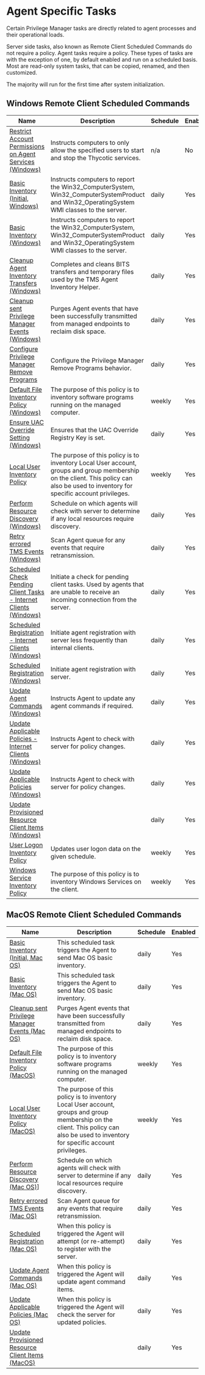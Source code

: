 [title]: # (Agent Tasks)
[tags]: # (endpoints)
[priority]: # (8)
# Agent Specific Tasks

Certain Privilege Manager tasks are directly related to agent processes and their operational loads.

Server side tasks, also known as Remote Client Scheduled Commands do not require a policy. Agent tasks require a policy. These types of tasks are with the exception of one, by default enabled and run on a scheduled basis. Most are read-only system tasks, that can be copied, renamed, and then customized.

The majority will run for the first time after system initialization.

## Windows Remote Client Scheduled Commands

| Name | Description | Schedule | Enabled |
| ----- | ----- | ----- | ----- |
| [Restrict Account Permissions on Agent Services (Windows)](../win/agent-hardening.md) | Instructs computers to only allow the specified users to start and stop the Thycotic services. | n/a | No |
| [Basic Inventory (Initial, Windows)](../../tasks/client/bi.md) | Instructs computers to report the Win32_ComputerSystem, Win32_ComputerSystemProduct and Win32_OperatingSystem WMI classes to the server. | daily | Yes |
| [Basic Inventory (Windows)](../../tasks/client/bi.md) | Instructs computers to report the Win32_ComputerSystem, Win32_ComputerSystemProduct and Win32_OperatingSystem WMI classes to the server. | daily | Yes |
| [Cleanup Agent Inventory Transfers (Windows)](../../tasks/client/cait.md) | Completes and cleans BITS transfers and temporary files used by the TMS Agent Inventory Helper. | daily  | Yes |
| [Cleanup sent Privilege Manager Events (Windows)](../../tasks/client/cpme.md) | Purges Agent events that have been successfully transmitted from managed endpoints to reclaim disk space. | daily | Yes |
| [Configure Privilege Manager Remove Programs](../../tasks/client/cpmrp.md) | Configure the Privilege Manager Remove Programs behavior. | daily | Yes |
| [Default File Inventory Policy (Windows)](../../tasks/client/dfip.md) | The purpose of this policy is to inventory software programs running on the managed computer. | weekly | Yes |
| [Ensure UAC Override Setting (Windows)](../../tasks/client/euacos.md) | Ensures that the UAC Override Registry Key is set. | daily | Yes |
| [Local User Inventory Policy](../../tasks/client/luip.md) | The purpose of this policy is to inventory Local User account, groups and group membership on the client. This policy can also be used to inventory for specific account privileges. | weekly | Yes |
| [Perform Resource Discovery (Windows)](../../tasks/client/prd.md) | Schedule on which agents will check with server to determine if any local resources require discovery. | daily | Yes |
| [Retry errored TMS Events (Windows)](../../tasks/client/retmse.md) | Scan Agent queue for any events that require retransmission. | daily | Yes |
| [Scheduled Check Pending Client Tasks - Internet Clients (Windows)](../../tasks/client/scfpt.md) | Initiate a check for pending client tasks. Used by agents that are unable to receive an incoming connection from the server. | daily | Yes |
| [Scheduled Registration - Internet Clients (Windows)](../../tasks/client/sr.md) | Initiate agent registration with server less frequently than internal clients. | daily | Yes |
| [Scheduled Registration (Windows)](../../tasks/client/sr.md) | Initiate agent registration with server. | daily | Yes |
| [Update Agent Commands (Windows)](../../tasks/client/uac.md) | Instructs Agent to update any agent commands if required. | daily | Yes |
| [Update Applicable Policies - Internet Clients (Windows)](../../tasks/client/uap.md) | Instructs Agent to check with server for policy changes. | daily | Yes |
| [Update Applicable Policies (Windows)](../../tasks/client/uap.md) | Instructs Agent to check with server for policy changes. | daily | Yes |
| [Update Provisioned Resource Client Items (Windows)](../../tasks/client/uprci.md) |  | daily | Yes |
| [User Logon Inventory Policy](../../tasks/client/ulip.md) | Updates user logon data on the given schedule. | weekly | Yes |
| [Windows Service Inventory Policy](../../tasks/client/wsip.md) | The purpose of this policy is to inventory Windows Services on the client. | weekly | Yes |

## MacOS Remote Client Scheduled Commands

| Name | Description | Schedule | Enabled |
| ----- | ----- | ----- | ----- |
| [Basic Inventory (Initial, Mac OS)](../../tasks/client/bi.md) | This scheduled task triggers the Agent to send Mac OS basic inventory. | daily | Yes |
| [Basic Inventory (Mac OS)](../../tasks/client/bi.md) | This scheduled task triggers the Agent to send Mac OS basic inventory. | daily | Yes |
| [Cleanup sent Privilege Manager Events (Mac OS)](../../tasks/client/cpme.md) | Purges Agent events that have been successfully transmitted from managed endpoints to reclaim disk space. | daily | Yes |
| [Default File Inventory Policy (MacOS)](../../tasks/client/dfip.md) | The purpose of this policy is to inventory software programs running on the managed computer. | weekly | Yes |
| [Local User Inventory Policy (MacOS)](../../tasks/client/luip.md) | The purpose of this policy is to inventory Local User account, groups and group membership on the client. This policy can also be used to inventory for specific account privileges. | weekly | Yes |
| [Perform Resource Discovery (Mac OS)](../../tasks/client/prd.md)]| Schedule on which agents will check with server to determine if any local resources require discovery. | daily | Yes |
| [Retry errored TMS Events (Mac OS)](../../tasks/client/retmse.md) | Scan Agent queue for any events that require retransmission. | daily | Yes |
| [Scheduled Registration (Mac OS)](../../tasks/client/sr.md) | When this policy is triggered the Agent will attempt (or re-attempt) to register with the server. | daily | Yes |
| [Update Agent Commands (Mac OS)](../../tasks/client/sr.md) | When this policy is triggered the Agent will update agent command items. | daily | Yes |
| [Update Applicable Policies (Mac OS)](../../tasks/client/uap.md) | When this policy is triggered the Agent will check the server for updated policies. | daily | Yes |
| [Update Provisioned Resource Client Items (MacOS)](../../tasks/client/uprci.md) | | daily | Yes |

<!-- ## Unix/Linux Remote Client Scheduled Commands

| Name | Description | Schedule | Enabled |
| ----- | ----- | ----- | ----- |
| [Scheduled Check for Pending Tasks (Linux)](../../tasks/client/scfpt.md) | This remote-scheduled task checks for server-scheduled tasks assigned to the agent. | daily | Yes |
| [Scheduled Registration (Linux)](../../tasks/client/sr.md) | This agent-scheduled task refreshes registration data for the assigned agents. | daily | Yes |
| [Update Applicable Policies (Linux)](../../tasks/client/uap.md) | This remote-scheduled command will update policies applicable to the assigned agents. | daily | Yes |
-->
